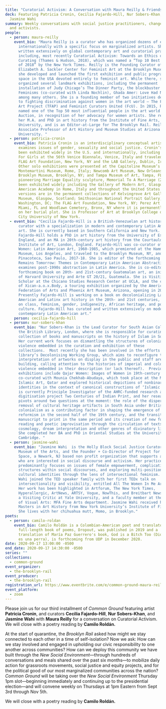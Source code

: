 ```yaml
---
title: "Curatorial Activism: A Conversation with Maura Reilly & Friends"
deck: Featuring Patricia Cronin, Cecilia Fajardo-Hill, Nur Sobers-Khan, and
  Jasmine Wahi
summary: Weekly conversations with social justice practitioners, changemakers,
  and activists.
people:
  - person: maura-reilly
    event_bio: "Maura Reilly is a curator who has organized dozens of exhibitions
      internationally with a specific focus on marginalized artists. She has
      written extensively on global contemporary art and curatorial practice,
      including, most recently Curatorial Activism: Towards an Ethics of
      Curating (Thames & Hudson, 2018), which was named a “Top 10 Best Art Book
      of 2018” by the New York Times. Reilly is the Founding Curator of the
      Elizabeth A. Sackler Center for Feminist Art at the Brooklyn Museum, where
      she developed and launched the first exhibition and public programming
      space in the USA devoted entirely to feminist art. While there, she
      organized several landmark exhibitions, including the permanent
      installation of Judy Chicago’s The Dinner Party, the blockbuster Global
      Feminisms (co-curated with Linda Nochlin), Ghada Amer: Love Had No End,
      among many others. She is a founding member of two initiatives dedicated
      to fighting discrimination against women in the art world – The Feminist
      Art Project (TFAP) and Feminist Curators United (FcU). In 2015, Reilly was
      named one of the Top 50 most influential people in the art world by Art &
      Auction, in recognition of her advocacy for women artists. She received
      her M.A. and PhD in art history from the Institute of Fine Arts, New York
      University, and is an Editor-at-Large for The Brooklyn Rail. Reilly is
      Associate Professor of Art History and Museum Studies at Arizona State
      University. "
  - person: patricia-cronin
    event_bio: Patricia Cronin is an interdisciplinary conceptual artist whose work
      examines issues of gender, sexuality and social justice. Cronin’s work has
      been exhibited widely in the U.S. and internationally, including Shrine
      For Girls at the 56th Venice Biennale, Venice, Italy and traveled to The
      FLAG Art Foundation, New York, NY and the LAB Gallery, Dublin, Ireland.
      Other solo exhibitions were presented at the Capitoline Museum’s Centrale
      Montemartini Museum, Rome, Italy; Newcomb Art Museum, New Orleans, LA;
      Brooklyn Museum, Brooklyn, NY; and Tampa Museum of Art, Tampa, FL. Her
      pioneering Marriage Equality sculpture, Memorial To A Marriage (2002) has
      been exhibited widely including the Gallery of Modern Art, Glasgow, the
      American Academy in Rome, Italy and throughout the United States. Bronze
      versions are in the permanent collections of Kelvingrove Art Galleries and
      Museum, Glasgow, Scotland; Smithsonian National Portrait Gallery,
      Washington, DC; The FLAG Art Foundation, New York, NY; Perez Art Museum
      Miami, FL and Woodlawn Cemetery, Bronx, NY where it is permanently on view
      on her burial plot. She is Professor of Art at Brooklyn College of The
      City University of New York.
  - event_bio: "Cecilia Fajardo-Hill is a British-Venezuelan art historian and
      curator with a specialization in modern and contemporary Latin American
      art. She is currently based in Southern California and New York.
      Fajardo-Hill holds a PhD in art history from the University of Essex,
      England, and an MA in 20th-century art history from the Courtauld
      Institute of Art, London, England. Fajardo-Hill was co-curator of Radical
      Women: Latin American Art, 1960-1985, which premiered at the Hammer
      Museum, Los Angeles, and traveled to the Brooklyn Museum, NY, and to the
      Pinacoteca, Sao Paulo, 2017-18. She is editor of the forthcoming book
      Remains Tomorrow: Themes in Contemporary Latin American Abstraction, which
      examines post-1990s abstraction in Latin America. She is co-editor of a
      forthcoming book on 20th- and 21st-century Guatemalan art, an initiative
      of Harvard University and Arte GT 20/21, Guatemala. She is Visiting
      Scholar at the Chicano Studies Research Center at UCLA, and the co-curator
      of Xican-a.o.x.Body, a touring exhibition organized by the American
      Federation of Arts and Phoenix Art Museum, Arizona, opening in 2022.
      Presently Fajardo-Hill is working on a book on decolonializing Latin
      American and Latinx art history in the 20th- and 21st centuries, focusing
      on class, feminism, gender, indigeneity, African heritage, and popular
      culture. Fajardo-Hill has curated and written extensively on modern and
      contemporary Latin American art."
    person: cecilia-fajardo-hill
  - person: nur-sobers-khan
    event_bio: "Nur Sobers-Khan is the Lead Curator for South Asian Collections at
      the British Library, London, where she is responsible for curating a
      collection of books and manuscripts on the history of Islam in South Asia.
      Her current work focuses on dismantling the structures of colonial
      violence embedded in the curation and exhibition of these
      collections.  Most recently she has been involved in the efforts of the
      library’s Decolonising Working Group, which aims to reconfigure the
      interpretation of artworks on display in the public and staff areas of the
      building, calling attention to the histories of imperial and colonialist
      violence embedded in their description (or lack thereof).  Previous
      exhibitions include Qajar Women: Images of Women in 19th-century Iran,
      co-curated with Mounia Chekhab-Abudaya, which took place at the Museum of
      Islamic Art, Qatar and explored historical depictions of nonbinary gender
      identities in the context of canonical constructions of ‘Islamic art.’ She
      is currently Principle Investigator of the AHRC-funded research and
      digitisation project Two Centuries of Indian Print, and her research
      pivots around two questions at the moment: the role of the dispersal and
      removal of cultural heritage artifacts in South Asia under British
      colonialism as a contributing factor in shaping the emergence of Islamic
      reformism in the second half of the 19th century, and the transition from
      manuscript to print in the same period and its creation of new forms of
      reading and poetic improvisation through the circulation of texts on
      cosmology, dream interpretation and other genres of divinatory literature.
      She completed her BA and PhD in Oriental Studies at the University of
      Cambridge. "
  - person: jasmine-wahi
    event_bio: "Jasmine Wahi  is the Holly Block Social Justice Curator at the Bronx
      Museum of the Arts, and the Founder + Co-Director of Project for Empty
      Space, a Newark, NJ based non profit organization that supports artists
      who are interested in social discourse and activism. Her practice
      predominantly focuses on issues of female empowerment, complicating binary
      structures within social discourses, and exploring multi-positional
      cultural identities through the lens of intersectional feminism. In 2019,
      Wahi joined the TED speaker family with her first TEDx talk on
      intersectionality and visibility, entitled All The Women In Me Are Tired.
      Her work has been highlighted in Artforum, The New York Times,
      Hyperallergic, ArtNews, ARTSY, Vogue, NowThis, and Breitbart News. Wahi is
      a Visiting Critic at Yale University, and a faculty member at the School
      of Visual Arts: MFA Fine Arts department. Jasmine Wahi received her
      Masters in Art History from New York University’s Institute of Fine Arts.
      She lives with her chihuahua mutt, Momo, in Brooklyn."
poets:
  - person: camilo-roldan
    event_bio: Camilo Roldán is a Colombian-American poet and translator. His first
      full-length book of poems, Dropout, was published in 2019 and a
      translation of María Paz Guerrero's book, God is a Bitch Too (Dios también
      es una perra), is forthcoming from UDP in December 2020.
date: 2020-09-17 13:00:00 -0500
end_date: 2020-09-17 14:30:00 -0500
series: ""
collections:
  - common-ground
event_organizer:
  - the-brooklyn-rail
event_producer:
  - the-brooklyn-rail
registration_url: https://www.eventbrite.com/e/common-ground-maura-reilly-tickets-120606141215
event_platform:
  - zoom
---
```

Please join us for our third installment of *Common Ground* featuring artist **Patricia Cronin**, and curators **Cecilia Fajardo-Hill**, **Nur Sobers-Khan**, and **Jasmine Wahi** with **Maura Reilly** for a conversation on Curatorial Activism. We will close with a poetry reading by **Camilo Roldán.**

At the start of quarantine, the *Brooklyn Rail* asked how might we stay connected to each other in a time of self-isolation? Now we ask: How can we stay involved and engaged in upholding our civic responsibility to one another across communities? How can we deploy this community we have built through the *New Social Environment*—through hundreds of conversations and meals shared over the past six months—to mobilize daily action for grassroots movements, social justice and equity projects, and for the political good of our most marginalized communities across the nation? *Common Ground* will be taking over the *New Social Environment* Thursday 1pm slot—beginning immediately and continuing up to the presidential election—and will convene weekly on Thursdays at 1pm Eastern from Sept 3rd through Nov 5th.

We will close with a poetry reading by **Camilo Roldán.**